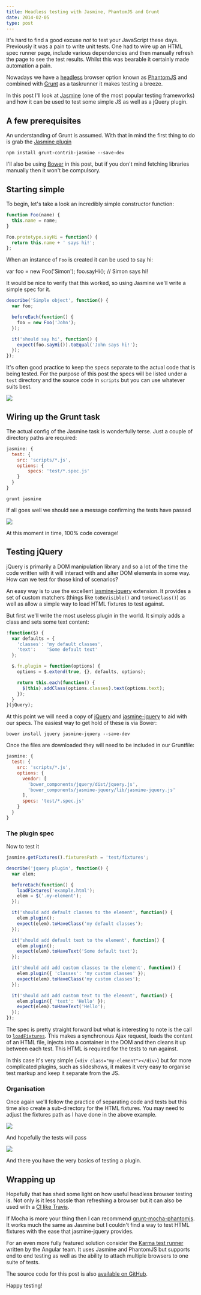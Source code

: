 ```yaml
---
title: Headless testing with Jasmine, PhantomJS and Grunt
date: 2014-02-05
type: post
---
```


It's hard to find a good excuse _not_ to test your JavaScript these days. Previously it was a pain to write unit tests. One had to wire up an HTML spec runner page, include various dependencies and then manually refresh the page to see the test results. Whilst this was bearable it certainly made automation a pain.

Nowadays we have a [headless](http://phantomjs.org/headless-testing.html) browser option known as [PhantomJS](http://phantomjs.org/) and combined with [Grunt](gruntjs.com) as a taskrunner it makes testing a breeze.

In this post I'll look at [Jasmine](http://pivotal.github.io/jasmine/) (one of the most popular testing frameworks) and how it can be used to test some simple JS as well as a jQuery plugin.

## A few prerequisites

An understanding of Grunt is assumed. With that in mind the first thing to do is grab the [Jasmine plugin](https://github.com/gruntjs/grunt-contrib-jasmine)

    npm install grunt-contrib-jasmine --save-dev

I'll also be using [Bower](http://bower.io) in this post, but if you don't mind fetching libraries manually then it won't be compulsory.

## Starting simple

To begin, let's take a look an incredibly simple constructor function:

``` js
function Foo(name) {
  this.name = name;
}

Foo.prototype.sayHi = function() {
  return this.name + ' says hi!';
};
```

When an instance of `Foo` is created it can be used to say hi:

  var foo = new Foo('Simon');
  foo.sayHi(); // Simon says hi!

It would be nice to verify that this worked, so using Jasmine we'll write a simple spec for it.

``` js
describe('Simple object', function() {
  var foo;

  beforeEach(function() {
    foo = new Foo('John');
  });

  it('should say hi', function() {
    expect(foo.sayHi()).toEqual('John says hi!');
  });
});
```

It's often good practice to keep the specs separate to the actual code that is being tested. For the purpose of this post the specs will be listed under a `test` directory and the source code in `scripts` but you can use whatever suits best.

![](2014-02-05-headless-testing-with-phantomjs-and-grunt/simple-dir-structure.png)

## Wiring up the Grunt task

The actual config of the Jasmine task is wonderfully terse. Just a couple of directory paths are required:

``` js
jasmine: {
  test: {
    src: 'scripts/*.js',
    options: {
        specs: 'test/*.spec.js'
    }
  }
}
```

    grunt jasmine

If all goes well we should see a message confirming the tests have passed

![](2014-02-05-headless-testing-with-phantomjs-and-grunt/simple-test-result.png)

At this moment in time, 100% code coverage!

## Testing jQuery

jQuery is primarily a DOM manipulation library and so a lot of the time the code written with it will interact with and alter DOM elements in some way. How can we test for those kind of scenarios?

An easy way is to use the excellent [jasmine-jquery](https://github.com/velesin/jasmine-jquery) extension. It provides a set of custom matchers (things like `toBeVisible()` and `toHaveClass()`) as well as allow a simple way to load HTML fixtures to test against.

But first we'll write the most useless plugin in the world. It simply adds a class and sets some text content:

``` js
!function($) {
  var defaults = {
    'classes': 'my default classes',
    'text':    'Some default text'
  };

  $.fn.plugin = function(options) {
    options = $.extend(true, {}, defaults, options);

    return this.each(function() {
      $(this).addClass(options.classes).text(options.text);
    });
  }
}(jQuery);
```

At this point we will need a copy of [jQuery](https://github.com/jquery/jquery) and [jasmine-jquery](https://github.com/velesin/jasmine-jquery) to aid with our specs. The easiest way to get hold of these is via Bower:

    bower install jquery jasmine-jquery --save-dev

Once the files are downloaded they will need to be included in our Gruntfile:

``` js
jasmine: {
  test: {
    src: 'scripts/*.js',
    options: {
      vendor: [
        'bower_components/jquery/dist/jquery.js',
        'bower_components/jasmine-jquery/lib/jasmine-jquery.js'
      ],
      specs: 'test/*.spec.js'
    }
  }
}
```

### The plugin spec

Now to test it

``` js
jasmine.getFixtures().fixturesPath = 'test/fixtures';

describe('jquery plugin', function() {
  var elem;

  beforeEach(function() {
    loadFixtures('example.html');
    elem = $('.my-element');
  });

  it('should add default classes to the element', function() {
    elem.plugin();
    expect(elem).toHaveClass('my default classes');
  });

  it('should add default text to the element', function() {
    elem.plugin();
    expect(elem).toHaveText('Some default text');
  });

  it('should add add custom classes to the element', function() {
    elem.plugin({ 'classes': 'my custom classes' });
    expect(elem).toHaveClass('my custom classes');
  });

  it('should add add custom text to the element', function() {
    elem.plugin({ 'text': 'Hello' });
    expect(elem).toHaveText('Hello');
  });
});
```

The spec is pretty straight forward but what is interesting to note is the call to [`loadFixtures`](https://github.com/velesin/jasmine-jquery#html-fixtures). This makes a synchronous Ajax request, loads the content of an HTML file, injects into a container in the DOM and then cleans it up between each test. This HTML is required for the tests to run against.

In this case it's very simple (`<div class="my-element"></div>`) but for more complicated plugins, such as slideshows, it makes it very easy to organise test markup and keep it separate from the JS.

### Organisation

Once again we'll follow the practice of separating code and tests but this time also create a sub-directory for the HTML fixtures. You may need to adjust the fixtures path as I have done in the above example.

![](2014-02-05-headless-testing-with-phantomjs-and-grunt/jquery-plugin-dir.png)

And hopefully the tests will pass

![](2014-02-05-headless-testing-with-phantomjs-and-grunt/plugin-passed.png)

And there you have the very basics of testing a plugin.

## Wrapping up

Hopefully that has shed some light on how useful headless browser testing is. Not only is it less hassle than refreshing a browser but it can also be used with a [CI like Travis](https://travis-ci.org/).

If Mocha is more your thing then I can recommend [grunt-mocha-phantomjs](https://github.com/jdcataldo/grunt-mocha-phantomjs). It works much the same as Jasmine but I couldn't find a way to test HTML fixtures with the ease that jasmine-jquery provides.

For an even more fully featured solution consider the [Karma test runner](http://karma-runner.github.io/0.10/index.html) written by the Angular team. It uses Jasmine and PhantomJS but supports end to end testing as well as the ability to attach multiple browsers to one suite of tests.

The source code for this post is also [available on GitHub](https://github.com/simonsmith/headless-testing-phantomjs-grunt).

Happy testing!